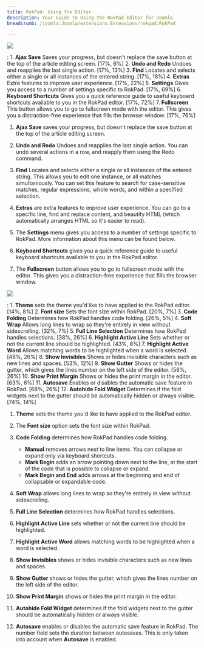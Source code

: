 ```yaml
---
title: RokPad: Using the Editor
description: Your Guide to Using the RokPad Editor for Joomla
breadcrumb: /joomla:Joomla/extensions:Extensions/rokpad:RokPad

---
```


![][rokpad]

:   1. **Ajax Save** Saves your progress, but doesn't replace the save button at the top of the article editing screen. [17%, 6%]
    2. **Undo and Redo** Undoes and reapplies the last single action. [17%, 13%]
    3. **Find** Locates and selects either a single or all instances of the entered string. [17%, 18%]
    4. **Extras** Extra features to improve user experience.  [17%, 22%]
    5. **Settings** Gives you access to a number of settings specific to RokPad. [17%, 69%]
    6. **Keyboard Shortcuts** Gives you a quick reference guide to useful keyboard shortcuts available to you in the RokPad editor. [17%, 72%]
    7. **Fullscreen** This button allows you to go to fullscreen mode with the editor. This gives you a distraction-free experience that fills the browser window. [17%, 76%]

1. **Ajax Save** saves your progress, but doesn't replace the save button at the top of the article editing screen.

2. **Undo and Redo** Undoes and reapplies the last single action. You can undo several actions in a row, and reapply them using the Redo command.

3. **Find** Locates and selects either a single or all instances of the entered string. This allows you to edit one instance, or all matches simultaniously. You can set this feature to search for case-sensitive matches, regular expressions, whole words, and within a specified selection.

4. **Extras** are extra features to improve user experience. You can go to a specific line, find and replace content, and beautify HTML (which automatically arranges HTML so it's easier to read).

5. The **Settings** menu gives you access to a number of settings specific to RokPad. More information about this menu can be found below.

6. **Keyboard Shortcuts** gives you a quick reference guide to useful keyboard shortcuts available to you in the RokPad editor.

7. The **Fullscreen** button allows you to go to fullscreen mode with the editor. This gives you a distraction-free experience that fills the browser window.

![][cog]

:   1. **Theme** sets the theme you'd like to have applied to the RokPad editor. [14%, 8%]
    2. **Font size** Sets the font size within RokPad. [20%, 7%]
    3. **Code Folding** Determines how RokPad handles code folding. [26%, 5%]
    4. **Soft Wrap** Allows long lines to wrap so they're entirely in view without sidescrolling. [32%, 7%]
    5. **Full Line Selection** Determines how RokPad handles selections. [38%, 26%]
    6. **Highlight Active Line** Sets whether or not the current line should be highlighted. [43%, 8%]
    7. **Highlight Active Word** Allows matching words to be highlighted when a word is selected. [48%, 26%]
    8. **Show Invisibles** Shows or hides invisible characters such as new lines and spaces. [53%, 12%]
    9. **Show Gutter** Shows or hides the gutter, which gives the lines number on the left side of the editor. [58%, 26%]
    10. **Show Print Margin** Shows or hides the print margin in the editor. [63%, 6%]
    11. **Autosave** Enables or disables the automatic save feature in RokPad. [68%, 26%]
    12. **Autohide Fold Widget** Determines if the fold widgets next to the gutter should be automatically hidden or always visible. [74%, 14%]

1. **Theme** sets the theme you'd like to have applied to the RokPad editor.

2. The **Font size** option sets the font size within RokPad.

3. **Code Folding** determines how RokPad handles code folding.
	* **Manual** removes arrows next to line items. You can collapse or expand only via keyboard shortcuts.
	* **Mark Begin** adds an arrow pointing down next to the line, at the start of the code that is possible to collapse or expand.
	* **Mark Begin and End** adds arrows at the beginning and end of  collapsable or expandable code.

4. **Soft Wrap** allows long lines to wrap so they're entirely in view without sidescrolling.

5. **Full Line Selection** determines how RokPad handles selections.

6. **Highlight Active Line** sets whether or not the current line should be highlighted.

7. **Highlight Active Word** allows matching words to be highlighted when a word is selected.

8. **Show Invisibles** shows or hides invisible characters such as new lines and spaces.

9. **Show Gutter** shows or hides the gutter, which gives the lines number on the left side of the editor.

10. **Show Print Margin** shows or hides the print margin in the editor.

11. **Autohide Fold Widget** determines if the fold widgets next to the gutter should be automatically hidden or always visible.

12. **Autosave** enables or disables the automatic save feature in RokPad. The number field sets the duration between autosaves. This is only taken into account when **Autosave** is enabled.

[cog]: assets/rokpad_cog.png
[rokpad]: assets/rokpad.png